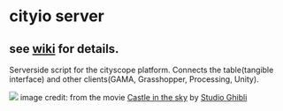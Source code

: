 # cityio server

## see [wiki](https://github.com/mitmedialab/cityioserver/wiki) for details.

Serverside script for the cityscope platform. Connects the table(tangible interface) and other clients(GAMA, Grasshopper, Processing, Unity).

![](http://moviemezzanine.com/wp-content/uploads/laputa-header-1140x634.jpg)
image credit: from the movie [Castle in the sky](https://en.wikipedia.org/wiki/Castle_in_the_Sky) by [Studio Ghibli](http://www.ghibli.jp/)
